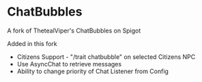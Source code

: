 # ChatBubbles
A fork of ThetealViper's ChatBubbles on Spigot

Added in this fork
* Citizens Support - "/trait chatbubble" on selected Citizens NPC
* Use AsyncChat to retrieve messages
* Ability to change priority of Chat Listener from Config
